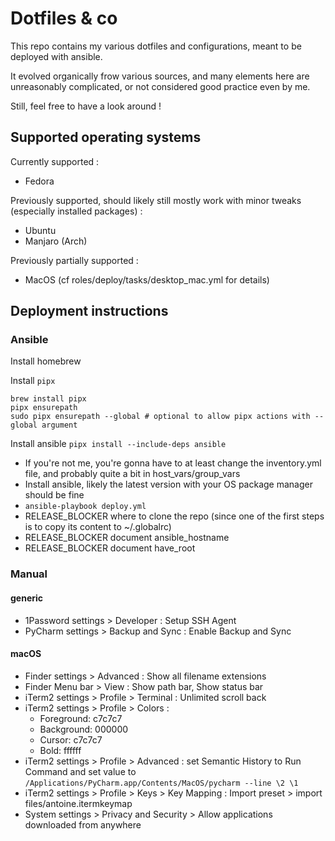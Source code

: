 # Dotfiles & co

This repo contains my various dotfiles and configurations, meant to be deployed with ansible.

It evolved organically frow various sources, and many elements here are unreasonably complicated, or not considered good practice even by me.

Still, feel free to have a look around !

## Supported operating systems

Currently supported :

* Fedora

Previously supported, should likely still mostly work with minor tweaks (especially installed packages) :

* Ubuntu
* Manjaro (Arch)

Previously partially supported :

* MacOS (cf roles/deploy/tasks/desktop_mac.yml for details)

## Deployment instructions

### Ansible

Install homebrew

Install `pipx`

```
brew install pipx
pipx ensurepath
sudo pipx ensurepath --global # optional to allow pipx actions with --global argument
```

Install ansible `pipx install --include-deps ansible`

* If you're not me, you're gonna have to at least change the inventory.yml file, and probably quite a bit in host_vars/group_vars
* Install ansible, likely the latest version with your OS package manager should be fine
* `ansible-playbook deploy.yml`
* RELEASE_BLOCKER where to clone the repo (since one of the first steps is to copy its content to ~/.globalrc)
* RELEASE_BLOCKER document ansible_hostname
* RELEASE_BLOCKER document have_root

### Manual

#### generic
- 1Password settings > Developer : Setup SSH Agent
- PyCharm settings > Backup and Sync : Enable Backup and Sync

#### macOS
- Finder settings > Advanced : Show all filename extensions
- Finder Menu bar > View : Show path bar, Show status bar
- iTerm2 settings > Profile > Terminal : Unlimited scroll back
- iTerm2 settings > Profile > Colors :
    - Foreground: c7c7c7
    - Background: 000000
    - Cursor: c7c7c7
    - Bold: ffffff
- iTerm2 settings > Profile > Advanced : set Semantic History to Run Command and set value to `/Applications/PyCharm.app/Contents/MacOS/pycharm --line \2 \1`
- iTerm2 settings > Profile > Keys > Key Mapping : Import preset > import files/antoine.itermkeymap
- System settings > Privacy and Security > Allow applications downloaded from anywhere
